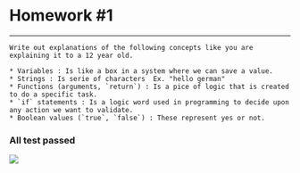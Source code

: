 # Homework #1
---
    Write out explanations of the following concepts like you are explaining it to a 12 year old.  

	* Variables : Is like a box in a system where we can save a value.
	* Strings : Is serie of characters  Ex. "hello german"
	* Functions (arguments, `return`) : Is a pice of logic that is created to do a specific task.
	* `if` statements : Is a logic word used in programming to decide upon any action we want to validate.
	* Boolean values (`true`, `false`) : These represent yes or not. 


### All test passed
![](https://scontent-iad3-1.xx.fbcdn.net/v/t1.0-9/20841850_10155671611439700_2200441717398639318_n.jpg?oh=eea430c0ab932830eb8e53811be313d1&oe=5A1DE750)
